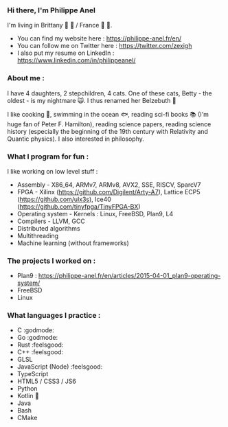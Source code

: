 ### Hi there, I'm Philippe Anel

I'm living in Brittany :butter: :lobster: / France :baguette_bread: :cheese:.

* You can find my website here : https://philippe-anel.fr/en/
* You can follow me on Twitter here : https://twitter.com/zexigh
* I also put my resume on LinkedIn : https://www.linkedin.com/in/philippeanel/

### About me :

I have 4 daughters, 2 stepchildren, 4 cats. One of these cats, Betty - the oldest - is my nightmare :scream_cat:. I thus renamed her Belzebuth :speak_no_evil:

I like cooking :pizza:, swimming in the ocean :fish:, reading sci-fi books :books: (I'm huge fan of Peter F. Hamilton), reading science papers, reading science history (especially the beginning of the 19th century with Relativity and Quantic physics). I also interested in philosophy.

### What I program for fun :

I like working on low level stuff :

- Assembly - X86_64, ARMv7, ARMv8, AVX2, SSE, RISCV, SparcV7
- FPGA - Xilinx (https://github.com/Digilent/Arty-A7), Lattice ECP5 (https://github.com/ulx3s), Ice40 (https://github.com/tinyfpga/TinyFPGA-BX)
- Operating system - Kernels : Linux, FreeBSD, Plan9, L4
- Compilers - LLVM, GCC
- Distributed algorithms
- Multithreading
- Machine learning (without frameworks)

### The projects I worked on :

- Plan9 : https://philippe-anel.fr/en/articles/2015-04-01_plan9-operating-system/
- FreeBSD
- Linux

### What languages I practice :

- C :godmode:
- Go :godmode:
- Rust :feelsgood:
- C++ :feelsgood:
- GLSL
- JavaScript (Node) :feelsgood:
- TypeScript
- HTML5 / CSS3 / JS6
- Python
- Kotlin :beginner:
- Java
- Bash
- CMake
